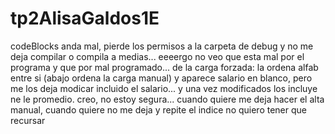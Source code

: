 # tp2AlisaGaldos1E
codeBlocks anda mal, pierde los permisos a la carpeta de debug y no me deja compilar o compila a medias... eeeergo no veo que esta mal por el programa y que por mal programado...
de la carga forzada: la ordena alfab entre si (abajo ordena la carga manual) y aparece salario en blanco, pero me los deja modicar incluido el salario... y una vez modificados los incluye ne le promedio. creo, no estoy segura...
cuando quiere me deja hacer el alta manual, cuando quiere no me deja y repite el indice
  no quiero tener que recursar

